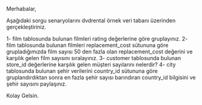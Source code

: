 Merhabalar,

Aşağıdaki sorgu senaryolarını dvdrental örnek veri tabanı üzerinden gerçekleştiriniz.

1- film tablosunda bulunan filmleri rating değerlerine göre gruplayınız.
2- film tablosunda bulunan filmleri replacement_cost sütununa göre grupladığımızda film sayısı 50 den fazla olan replacement_cost değerini ve karşılık gelen film sayısını sıralayınız.
3- customer tablosunda bulunan store_id değerlerine karşılık gelen müşteri sayılarını nelerdir?
4- city tablosunda bulunan şehir verilerini country_id sütununa göre gruplandırdıktan sonra en fazla şehir sayısı barındıran country_id bilgisini ve şehir sayısını paylaşınız.

Kolay Gelsin.
